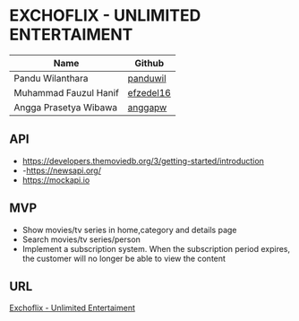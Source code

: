 # EXCHOFLIX - UNLIMITED ENTERTAIMENT
| Name                  | Github   |
|-----------------------|----------|
| Pandu Wilanthara      | [panduwil](https://github.com/panduwil) |
| Muhammad Fauzul Hanif | [efzedel16](https://github.com/efzedel16) |
| Angga Prasetya Wibawa | [anggapw](https://github.com/anggapw) |


## API
- https://developers.themoviedb.org/3/getting-started/introduction
- -https://newsapi.org/
- https://mockapi.io

## MVP
- Show movies/tv series in home,category and details page
- Search movies/tv series/person
- Implement a subscription system. When the subscription period expires, the customer will no longer be able to view the content

## URL
[Exchoflix - Unlimited Entertaiment](https://exchoflix.netlify.app/)

